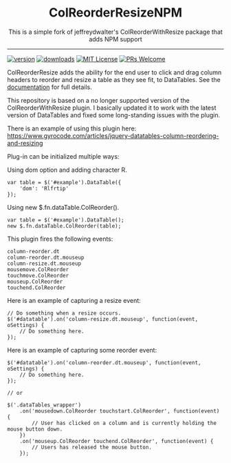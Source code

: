 # 

<div align="center">
  <h1>ColReorderResizeNPM</h1>

  This is a simple fork of jeffreydwalter's ColReorderWithResize package that adds NPM support
</div>

<hr />

[![version](https://img.shields.io/npm/v/datatables.net-colreorderwithresize-npm.svg?style=flat-square)](https://www.npmjs.com/package/datatables.net-colreorderwithresize-npm)
[![downloads](https://img.shields.io/npm/dm/datatables.net-colreorderwithresize-npm.svg?style=flat-square)](http://npm-stat.com/charts.html?package=datatables.net-colreorderwithresize-npm&from=2016-11-23)
[![MIT License](https://img.shields.io/npm/l/ColReorderWithResizeNPM.svg?style=flat-square)](https://github.com/StephenDunneIRE/ColReorderWithResizeNPM/blob/master/LICENSE)
[![PRs Welcome](https://img.shields.io/badge/PRs-welcome-brightgreen.svg?style=flat-square)](http://makeapullrequest.com)

ColReorderResize adds the ability for the end user to click and drag column headers to reorder and resize a table as they see fit, to DataTables. See the [documentation](http://legacy.datatables.net/extras/thirdparty/ColReorderWithResize/) for full details.

This repository is based on a no longer supported version of the ColReorderWithResize plugin. I basically updated it to work with the latest version of DataTables and fixed some long-standing issues with the plugin.

There is an example of using this plugin here: https://www.gyrocode.com/articles/jquery-datatables-column-reordering-and-resizing

Plug-in can be initialized multiple ways:

Using dom option and adding character R.
```
var table = $('#example').DataTable({
    'dom': 'Rlfrtip'
});
```
Using new $.fn.dataTable.ColReorder().
```
var table = $('#example').DataTable();
new $.fn.dataTable.ColReorder(table);
```

This plugin fires the following events:
```
column-reorder.dt
column-reorder.dt.mouseup
column-resize.dt.mouseup
mousemove.ColReorder
touchmove.ColReorder
mouseup.ColReorder
touchend.ColReorder
```

Here is an example of capturing a resize event:
```
// Do something when a resize occurs.
$('#datatable').on('column-resize.dt.mouseup', function(event, oSettings) {
    // Do something here.
});
```
Here is an example of capturing some reorder event:
```
$('#datatable').on('column-reorder.dt.mouseup', function(event, oSettings) {
    // Do something here.
});
    
// or 
    
$('.dataTables_wrapper')
    .on('mousedown.ColReorder touchstart.ColReorder', function(event) {
        // User has clicked on a column and is currently holding the mouse button down.
    })
    .on('mouseup.ColReorder touchend.ColReorder', function(event) {
        // Users has released the mouse button.
    });
```

